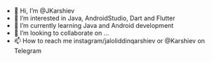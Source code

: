 - 👋 Hi, I’m @JKarshiev
- 👀 I’m interested in Java, AndroidStudio, Dart and Flutter
- 🌱 I’m currently learning Java and Android development
- 💞️ I’m looking to collaborate on ...
- 📫 How to reach me instagram/jaloliddinqarshiev or @Karshiev on Telegram 

<!---
JKarshiev/JKarshiev is a ✨ special ✨ repository because its `README.md` (this file) appears on your GitHub profile.
You can click the Preview link to take a look at your changes.
--->

